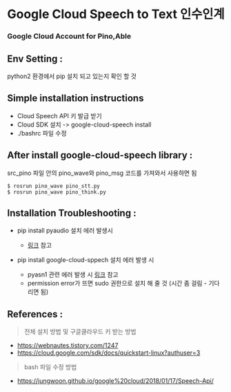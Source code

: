 # Google Cloud Speech to Text 인수인계

### Google Cloud Account for Pino,Able


## Env Setting : 
python2 환경에서 pip 설치 되고 있는지 확인 할 것

## Simple installation instructions
* Cloud Speech API 키 발급 받기
* Cloud SDK 설치 -> google-cloud-speech install
* ./bashrc 파일 수정

## After install google-cloud-speech library : 
src_pino 파일 안의 pino_wave와 pino_msg 코드를 가져와서 사용하면 됨
```
$ rosrun pino_wave pino_stt.py
$ rosrun pino_wave pino_think.py
```

## Installation Troubleshooting :
* pip install pyaudio 설치 에러 발생시 
  * [링크](https://blog.naver.com/PostView.nhn?blogId=chandong83&logNo=220770569956&categoryNo=65&parentCategoryNo=0&viewDate=&currentPage=1&postListTopCurrentPage=1&from=postView) 참고

* pip install google-cloud-sppech 설치 에러 발생 시
  * pyasn1 관련 에러 발생 시 [링크](https://blog.softhints.com/python-dependency-error-modules-has-requirement-which-is-incompatible/) 참고
  * permission error가 뜨면 sudo 권한으로 설치 해 줄 것 (시간 좀 걸림 - 기다리면 됨)

## References : 
> 전체 설치 방법 및 구글클라우드  키 받는 방법
* https://webnautes.tistory.com/1247
* https://cloud.google.com/sdk/docs/quickstart-linux?authuser=3
> bash 파일 수정 방법
* https://jungwoon.github.io/google%20cloud/2018/01/17/Speech-Api/
